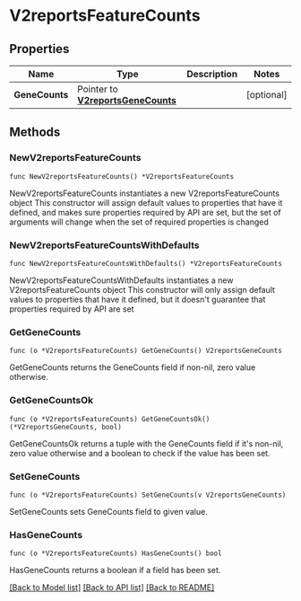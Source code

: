 # V2reportsFeatureCounts

## Properties

Name | Type | Description | Notes
------------ | ------------- | ------------- | -------------
**GeneCounts** | Pointer to [**V2reportsGeneCounts**](V2reportsGeneCounts.md) |  | [optional] 

## Methods

### NewV2reportsFeatureCounts

`func NewV2reportsFeatureCounts() *V2reportsFeatureCounts`

NewV2reportsFeatureCounts instantiates a new V2reportsFeatureCounts object
This constructor will assign default values to properties that have it defined,
and makes sure properties required by API are set, but the set of arguments
will change when the set of required properties is changed

### NewV2reportsFeatureCountsWithDefaults

`func NewV2reportsFeatureCountsWithDefaults() *V2reportsFeatureCounts`

NewV2reportsFeatureCountsWithDefaults instantiates a new V2reportsFeatureCounts object
This constructor will only assign default values to properties that have it defined,
but it doesn't guarantee that properties required by API are set

### GetGeneCounts

`func (o *V2reportsFeatureCounts) GetGeneCounts() V2reportsGeneCounts`

GetGeneCounts returns the GeneCounts field if non-nil, zero value otherwise.

### GetGeneCountsOk

`func (o *V2reportsFeatureCounts) GetGeneCountsOk() (*V2reportsGeneCounts, bool)`

GetGeneCountsOk returns a tuple with the GeneCounts field if it's non-nil, zero value otherwise
and a boolean to check if the value has been set.

### SetGeneCounts

`func (o *V2reportsFeatureCounts) SetGeneCounts(v V2reportsGeneCounts)`

SetGeneCounts sets GeneCounts field to given value.

### HasGeneCounts

`func (o *V2reportsFeatureCounts) HasGeneCounts() bool`

HasGeneCounts returns a boolean if a field has been set.


[[Back to Model list]](../README.md#documentation-for-models) [[Back to API list]](../README.md#documentation-for-api-endpoints) [[Back to README]](../README.md)


